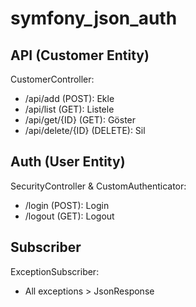 # symfony_json_auth

## API (Customer Entity) 

CustomerController:
  - /api/add (POST): Ekle
  - /api/list (GET): Listele
  - /api/get/{ID} (GET): Göster
  - /api/delete/{ID} (DELETE): Sil
  
## Auth (User Entity) 

SecurityController & CustomAuthenticator:
  - /login (POST): Login
  - /logout (GET): Logout
  
## Subscriber

ExceptionSubscriber:
  - All exceptions > JsonResponse
